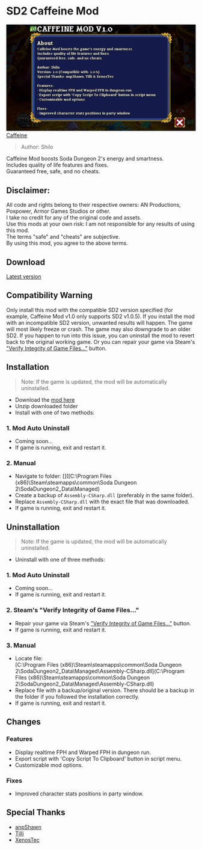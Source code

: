 # SD2 Caffeine Mod
[![Caffeine](README/about.png)](https://github.com/Shilo/SD2-Caffeine-Mod/releases)  
[Caffeine](https://github.com/Shilo/SD2-Caffeine-Mod/releases)  
> Author: Shilo  

Caffeine Mod boosts Soda Dungeon 2's energy and smartness.  
Includes quality of life features and fixes.  
Guaranteed free, safe, and no cheats.  

## Disclaimer:
All code and rights belong to their respective owners: AN Productions, Poxpower, Armor Games Studios or other.  
I take no credit for any of the original code and assets.  
Use this mods at your own risk: I am not responsible for any results of using this mod.  
The terms "safe" and "cheats" are subjective.   
By using this mod, you agree to the above terms.

## Download
[Latest version](https://github.com/Shilo/SD2-Caffeine-Mod/releases)

## Compatibility Warning
Only install this mod with the compatible SD2 version specified (for example, Caffeine Mod v1.0 only supports SD2 v1.0.5). If you install the mod with an incompatible SD2 version, unwanted results will happen. The game will most likely freeze or crash. The game may also downgrade to an older SD2. If you happen to run into this issue, you can uninstall the mod to revert back to the original working game. Or you can repair your game via Steam's ["Verify Integrity of Game Files..."](https://support.steampowered.com/kb_article.php?ref=2037-QEUH-3335) button.

## Installation
> Note: If the game is updated, the mod will be automatically uninstalled.
- Download the [mod here](https://github.com/Shilo/SD2-Caffeine-Mod#download)
- Unzip downloaded folder
- Install with one of two methods:
### 1. Mod Auto Uninstall
- Coming soon...
- If game is running, exit and restart it.
### 2. Manual
- Navigate to folder:
[]([C:\Program Files (x86)\Steam\steamapps\common\Soda Dungeon 2\SodaDungeon2_Data\Managed\)  
- Create a backup of `Assembly-CSharp.dll` (preferably in the same folder).
- Replace `Assembly-CSharp.dll` with the exact file that was downloaded.
- If game is running, exit and restart it.

## Uninstallation
> Note: If the game is updated, the mod will be automatically uninstalled.
- Uninstall with one of three methods:
### 1. Mod Auto Uninstall
- Coming soon...
- If game is running, exit and restart it.
### 2. Steam's "Verify Integrity of Game Files..."
- Repair your game via Steam's ["Verify Integrity of Game Files..."](https://support.steampowered.com/kb_article.php?ref=2037-QEUH-3335) button.
- If game is running, exit and restart it.
### 3. Manual
- Locate file:  
[C:\Program Files (x86)\Steam\steamapps\common\Soda Dungeon 2\SodaDungeon2_Data\Managed\Assembly-CSharp.dll](C:\Program Files (x86)\Steam\steamapps\common\Soda Dungeon 2\SodaDungeon2_Data\Managed\Assembly-CSharp.dll)  
- Replace file with a backup/original version. There should be a backup in the folder if you followed the installation correctly.
- If game is running, exit and restart it.

## Changes

### Features
- Display realtime FPH and Warped FPH in dungeon run.
- Export script with 'Copy Script To Clipboard' button in script menu.
- Customizable mod options.

### Fixes
- Improved character stats positions in party window.

## Special Thanks
- [anpShawn](https://www.sodadungeon.com/)
- [Tilli](https://discord.gg/y93QchM)
- [XenosTec](https://discord.gg/y93QchM)

